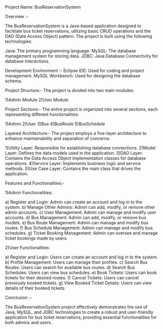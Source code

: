 Project Name: BusReservationSystem

Overview :-

The BusReservationSystem is a Java-based application designed to facilitate bus ticket reservations, utilizing basic CRUD operations and the DAO (Data Access Object) pattern. The project is built using the following technologies:

Java: The primary programming language.
MySQL: The database management system for storing data.
JDBC: Java Database Connectivity for database interactions.

Development Environment :-
Eclipse IDE: Used for coding and project management.
MySQL Workbench: Used for designing the database schema.

Project Structure:-
The project is divided into two main modules:

1)Admin Module
2)User Module

Project Sections:-
The entire project is organized into several sections, each representing different functionalities:

1)Admin
2)User
3)Bus
4)BusRoute
5)BusSchedule

Layered Architecture:-
The project employs a five-layer architecture to enhance maintainability and separation of concerns:

1)Utility Layer: Responsible for establishing database connections.
2)Model Layer: Defines the data models used in the application.
3)DAO Layer: Contains the Data Access Object implementation classes for database operations.
4)Service Layer: Implements business logic and service methods.
5)Use Case Layer: Contains the main class that drives the application.

Features and Functionalities:-

1)Admin Functionalities:

   a) Register and Login: Admin can create an account and log in to the system.
   b) Manage Other Admins: Admin can add, modify, or remove other admin accounts.
   c) User Management: Admin can manage and modify user accounts.
   d) Bus Management: Admin can add, modify, or remove bus models.
   e) Bus Route Management: Admin can manage and modify bus routes.
   f) Bus Schedule Management: Admin can manage and modify bus schedules.
   g) Ticket Booking Management: Admin can oversee and manage ticket bookings made by users.

2)User Functionalities:

  a) Register and Login: Users can create an account and log in to the system.
  b) Profile Management: Users can manage their profiles.
  c) Search Bus Routes: Users can search for available bus routes.
  d) Search Bus Schedules: Users can view bus schedules.
  e) Book Tickets: Users can book tickets for their desired routes.
  f) Cancel Tickets: Users can cancel previously booked tickets.
  g) View Booked Ticket Details: Users can view details of their booked tickets.

Conclusion :-

The BusReservationSystem project effectively demonstrates the use of Java, MySQL, and JDBC technologies to create a robust and user-friendly application for bus ticket reservations, providing essential functionalities for both admins and users.
